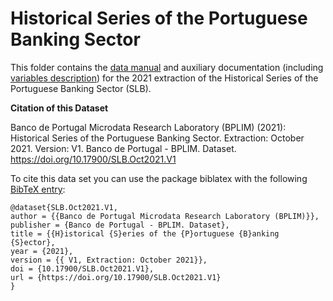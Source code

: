 # Historical Series of the Portuguese Banking Sector

 This folder contains the [data manual](https://github.com/BPLIM/Manuals/blob/master/Data/SLB/OCT2021/SLB_manual_Oct21.pdf) and auxiliary documentation (including [variables description](https://github.com/BPLIM/Manuals/blob/master/Data/SLB/OCT2021/aux_files/variables_description)) for the 2021 extraction of the Historical Series of the Portuguese Banking Sector (SLB).


**Citation of this Dataset**

Banco de Portugal Microdata Research Laboratory (BPLIM) (2021): Historical Series of the Portuguese Banking Sector. Extraction: October 2021. Version: V1. Banco de Portugal - BPLIM. Dataset. https://doi.org/10.17900/SLB.Oct2021.V1


To cite this data set you can use the package biblatex with the following [BibTeX entry](https://github.com/BPLIM/Manuals/blob/master/Data/SLB/OCT2021/aux_files/bibtex/SLB.bib):


```
@dataset{SLB.Oct2021.V1,
author = {{Banco de Portugal Microdata Research Laboratory (BPLIM)}},
publisher = {Banco de Portugal - BPLIM. Dataset},
title = {{H}istorical {S}eries of the {P}ortuguese {B}anking {S}ector},
year = {2021},
version = {{ V1, Extraction: October 2021}},
doi = {10.17900/SLB.Oct2021.V1},
url = {https://doi.org/10.17900/SLB.Oct2021.V1}
}
```
